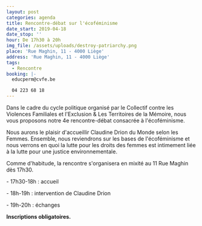 ```yaml
---
layout: post
categories: agenda
title: Rencontre-débat sur l'écoféminisme
date_start: 2019-04-18
date_stop: ''
hour: De 17h30 à 20h
img_file: /assets/uploads/destroy-patriarchy.png
place: 'Rue Maghin, 11 - 4000 Liège'
address: 'Rue Maghin, 11 - 4000 Liège'
tags:
  - Rencontre
booking: |-
  educperm@cvfe.be

  04 223 68 18
---
```

Dans le cadre du cycle politique organisé par le Collectif contre les Violences Familiales et l'Exclusion & Les Territoires de la Mémoire, nous vous proposons notre 4e rencontre-débat consacrée à l'écoféminisme. 

Nous aurons le plaisir d'accueillir Claudine Drion du Monde selon les Femmes. Ensemble, nous reviendrons sur les bases de l'écoféminisme et nous verrons en quoi la lutte pour les droits des femmes est intimement liée à la lutte pour une justice environnementale. 

Comme d'habitude, la rencontre s'organisera en mixité au 11 Rue Maghin dès 17h30. 

\- 17h30-18h : accueil

\- 18h-19h : intervention de Claudine Drion

\- 19h-20h : échanges

**Inscriptions obligatoires.**
